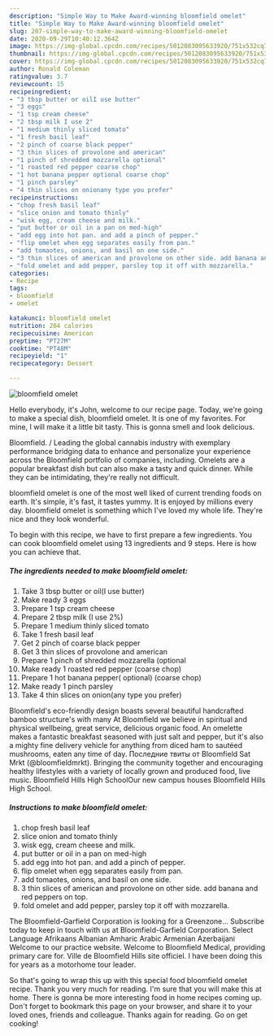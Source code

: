 ```yaml
---
description: "Simple Way to Make Award-winning bloomfield omelet"
title: "Simple Way to Make Award-winning bloomfield omelet"
slug: 207-simple-way-to-make-award-winning-bloomfield-omelet
date: 2020-09-29T10:40:12.364Z
image: https://img-global.cpcdn.com/recipes/5012083095633920/751x532cq70/bloomfield-omelet-recipe-main-photo.jpg
thumbnail: https://img-global.cpcdn.com/recipes/5012083095633920/751x532cq70/bloomfield-omelet-recipe-main-photo.jpg
cover: https://img-global.cpcdn.com/recipes/5012083095633920/751x532cq70/bloomfield-omelet-recipe-main-photo.jpg
author: Ronald Coleman
ratingvalue: 3.7
reviewcount: 15
recipeingredient:
- "3 tbsp butter or oilI use butter"
- "3 eggs"
- "1 tsp cream cheese"
- "2 tbsp milk I use 2"
- "1 medium thinly sliced tomato"
- "1 fresh basil leaf"
- "2 pinch of coarse black pepper"
- "3 thin slices of provolone and american"
- "1 pinch of shredded mozzarella optional"
- "1 roasted red pepper coarse chop"
- "1 hot banana pepper optional coarse chop"
- "1 pinch parsley"
- "4 thin slices on onionany type you prefer"
recipeinstructions:
- "chop fresh basil leaf"
- "slice onion and tomato thinly"
- "wisk egg, cream cheese and milk."
- "put butter or oil in a pan on med-high"
- "add egg into hot pan. and add a pinch of pepper."
- "flip omelet when egg separates easily from pan."
- "add tomaotes, onions, and basil on one side."
- "3 thin slices of american and provolone on other side. add banana and red peppers on top."
- "fold omelet and add pepper, parsley top it off with mozzarella."
categories:
- Recipe
tags:
- bloomfield
- omelet

katakunci: bloomfield omelet 
nutrition: 204 calories
recipecuisine: American
preptime: "PT27M"
cooktime: "PT48M"
recipeyield: "1"
recipecategory: Dessert

---
```



![bloomfield omelet](https://img-global.cpcdn.com/recipes/5012083095633920/751x532cq70/bloomfield-omelet-recipe-main-photo.jpg)

Hello everybody, it's John, welcome to our recipe page. Today, we're going to make a special dish, bloomfield omelet. It is one of my favorites. For mine, I will make it a little bit tasty. This is gonna smell and look delicious.

Bloomfield. / Leading the global cannabis industry with exemplary performance bridging data to enhance and personalize your experience across the Bloomfield portfolio of companies, including. Omelets are a popular breakfast dish but can also make a tasty and quick dinner. While they can be intimidating, they&#39;re really not difficult.

bloomfield omelet is one of the most well liked of current trending foods on earth. It's simple, it's fast, it tastes yummy. It is enjoyed by millions every day. bloomfield omelet is something which I've loved my whole life. They're nice and they look wonderful.


To begin with this recipe, we have to first prepare a few ingredients. You can cook bloomfield omelet using 13 ingredients and 9 steps. Here is how you can achieve that.

<!--inarticleads1-->

##### The ingredients needed to make bloomfield omelet:

1. Take 3 tbsp butter or oil(I use butter)
1. Make ready 3 eggs
1. Prepare 1 tsp cream cheese
1. Prepare 2 tbsp milk (I use 2%)
1. Prepare 1 medium thinly sliced tomato
1. Take 1 fresh basil leaf
1. Get 2 pinch of coarse black pepper
1. Get 3 thin slices of provolone and american
1. Prepare 1 pinch of shredded mozzarella (optional
1. Make ready 1 roasted red pepper (coarse chop)
1. Prepare 1 hot banana pepper( optional) (coarse chop)
1. Make ready 1 pinch parsley
1. Take 4 thin slices on onion(any type you prefer)


Bloomfield&#39;s eco-friendly design boasts several beautiful handcrafted bamboo structure&#39;s with many At Bloomfield we believe in spiritual and physical wellbeing, great service, delicious organic food. An omelette makes a fantastic breakfast seasoned with just salt and pepper, but it&#39;s also a mighty fine delivery vehicle for anything from diced ham to sautéed mushrooms, eaten any time of day. Последние твиты от Bloomfield Sat Mrkt (@bloomfieldmrkt). Bringing the community together and encouraging healthy lifestyles with a variety of locally grown and produced food, live music. Bloomfield Hills High SchoolOur new campus houses Bloomfield Hills High School. 

<!--inarticleads2-->

##### Instructions to make bloomfield omelet:

1. chop fresh basil leaf
1. slice onion and tomato thinly
1. wisk egg, cream cheese and milk.
1. put butter or oil in a pan on med-high
1. add egg into hot pan. and add a pinch of pepper.
1. flip omelet when egg separates easily from pan.
1. add tomaotes, onions, and basil on one side.
1. 3 thin slices of american and provolone on other side. add banana and red peppers on top.
1. fold omelet and add pepper, parsley top it off with mozzarella.


The Bloomfield-Garfield Corporation is looking for a Greenzone… Subscribe today to keep in touch with us at Bloomfield-Garfield Corporation. Select Language Afrikaans Albanian Amharic Arabic Armenian Azerbaijani Welcome to our practice website. Welcome to Bloomfield Medical, providing primary care for. Ville de Bloomfield Hills site officiel. I have been doing this for years as a motorhome tour leader. 

So that's going to wrap this up with this special food bloomfield omelet recipe. Thank you very much for reading. I'm sure that you will make this at home. There is gonna be more interesting food in home recipes coming up. Don't forget to bookmark this page on your browser, and share it to your loved ones, friends and colleague. Thanks again for reading. Go on get cooking!
